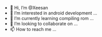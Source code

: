 - 👋 Hi, I’m @Xeesan
- 👀 I’m interested in android development ...
- 🌱 I’m currently learning compiling rom ...
- 💞️ I’m looking to collaborate on ...
- 📫 How to reach me ...

<!---
Xeesan/Xeesan is a ✨ special ✨ repository because its `README.md` (this file) appears on your GitHub profile.
You can click the Preview link to take a look at your changes.
--->
